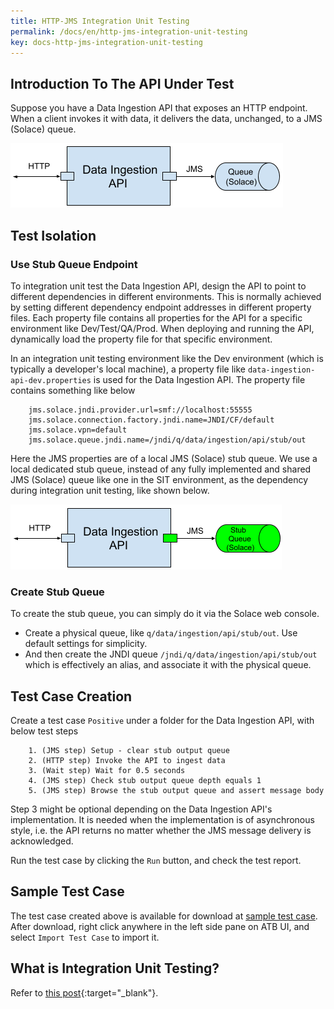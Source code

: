 ```yaml
---
title: HTTP-JMS Integration Unit Testing
permalink: /docs/en/http-jms-integration-unit-testing
key: docs-http-jms-integration-unit-testing
---
```

## Introduction To The API Under Test
Suppose you have a Data Ingestion API that exposes an HTTP endpoint. When a client invokes it with data, it delivers the data, unchanged, to a JMS (Solace) queue.

![Data Ingestion API](../../screenshots/http-jms/data-ingestion-api.png)

## Test Isolation
### Use Stub Queue Endpoint
To integration unit test the Data Ingestion API, design the API to point to different dependencies in different environments. This is normally achieved by setting different dependency endpoint addresses in different property files. Each property file contains all properties for the API for a specific environment like Dev/Test/QA/Prod. When deploying and running the API, dynamically load the property file for that specific environment.

In an integration unit testing environment like the Dev environment (which is typically a developer's local machine), a property file like `data-ingestion-api-dev.properties` is used for the Data Ingestion API. The property file contains something like below
~~~
    jms.solace.jndi.provider.url=smf://localhost:55555
    jms.solace.connection.factory.jndi.name=JNDI/CF/default
    jms.solace.vpn=default
    jms.solace.queue.jndi.name=/jndi/q/data/ingestion/api/stub/out
~~~ 
Here the JMS properties are of a local JMS (Solace) stub queue. We use a local dedicated stub queue, instead of any fully implemented and shared JMS (Solace) queue like one in the SIT environment, as the dependency during integration unit testing, like shown below.

![Data Ingestion API Test Isolation](../../screenshots/http-jms/data-ingestion-api-test-isolation.png)

### Create Stub Queue
To create the stub queue, you can simply do it via the Solace web console.
* Create a physical queue, like `q/data/ingestion/api/stub/out`. Use default settings for simplicity.
* And then create the JNDI queue `/jndi/q/data/ingestion/api/stub/out` which is effectively an alias, and associate it with the physical queue.

## Test Case Creation
Create a test case `Positive` under a folder for the Data Ingestion API, with below test steps
```
    1. (JMS step) Setup - clear stub output queue
    2. (HTTP step) Invoke the API to ingest data
    3. (Wait step) Wait for 0.5 seconds
    4. (JMS step) Check stub output queue depth equals 1
    5. (JMS step) Browse the stub output queue and assert message body   
```
Step 3 might be optional depending on the Data Ingestion API's implementation. It is needed when the implementation is of asynchronous style, i.e. the API returns no matter whether the JMS message delivery is acknowledged. 

Run the test case by clicking the `Run` button, and check the test report.

## Sample Test Case
The test case created above is available for download at <a href="../../sample-testcases/http-jms/Positive.json" download>sample test case</a>. After download, right click anywhere in the left side pane on ATB UI, and select `Import Test Case` to import it.

## What is Integration Unit Testing?
Refer to [this post](https://medium.com/@zhengwang666/integration-unit-testing-683fbf995c43){:target="_blank"}.